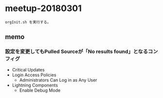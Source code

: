 # meetup-20180301
    orgInit.sh を実行する。

## memo
### 設定を変更してもPulled Sourceが「No results found」となるコンフィグ
- Critical Updates
- Login Access Policies
    - Administrators Can Log in as Any User
- Lightning Components
    - Enable Debug Mode